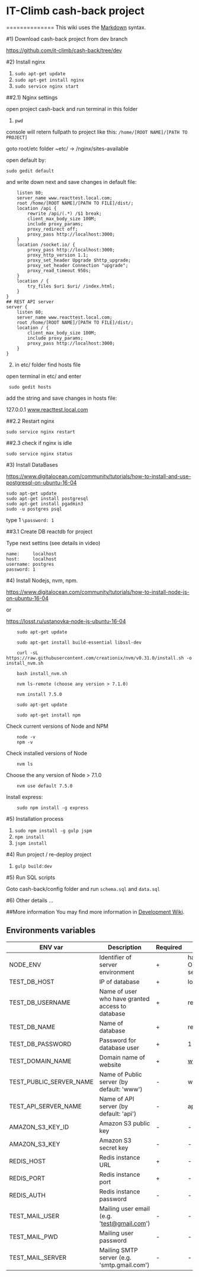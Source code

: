 # IT-Climb cash-back project
==============
This wiki uses the [Markdown](http://daringfireball.net/projects/markdown/) syntax.

#1) Download cash-back project from dev branch

https://github.com/it-climb/cash-back/tree/dev

#2) Install nginx

1.	```sudo apt-get update```
2.	```sudo apt-get install nginx```
3.	```sudo service nginx start```

##2.1) Nginx settings

open project cash-back and run terminal in this folder

1. `pwd` 

console will retern fullpath to project like this: `/home/[ROOT NAME]/[PATH TO PROJECT]`

goto root/etc folder ~etc/ -> /nginx/sites-available

open default by:

```sudo gedit default```

and write down next and save changes in default file: 

```server { 
    listen 80;
    server_name www.reacttest.local.com;
    root /home/[ROOT NAME]/[PATH TO FILE]/dist/;
    location /api { 
        rewrite /api/(.*) /$1 break; 
        client_max_body_size 100M; 
        include proxy_params; 
        proxy_redirect off; 
        proxy_pass http://localhost:3000; 
    } 
    location /socket.io/ { 
        proxy_pass http://localhost:3000; 
        proxy_http_version 1.1; 
        proxy_set_header Upgrade $http_upgrade; 
        proxy_set_header Connection "upgrade"; 
        proxy_read_timeout 950s; 
    } 
    location / { 
        try_files $uri $uri/ /index.html; 
    }
} 
## REST API server 
server { 
    listen 80; 
    server_name www.reacttest.local.com; 
    root /home/[ROOT NAME]/[PATH TO FILE]/dist/; 
    location / { 
        client_max_body_size 100M; 
        include proxy_params; 
        proxy_pass http://localhost:3000; 
    } 
}
```
2. in etc/ folder find hosts file

open terminal in etc/ and enter 

``` sudo gedit hosts```

add the string and save changes in hosts file:

127.0.0.1	www.reacttest.local.com

##2.2 Restart nginx

```sudo service nginx restart```

##2.3 check if nginx is idle

```sudo service nginx status```

#3) Install DataBases

https://www.digitalocean.com/community/tutorials/how-to-install-and-use-postgresql-on-ubuntu-16-04

	sudo apt-get update
	sudo apt-get install postgresql
	sudo apt-get install pgadmin3
	sudo -u postgres psql

type 1 ```\password: 1```

##3.1 Create DB reactdb for project

Type next settins (see details in video)

```
name:     localhost
host:     localhost
username: postgres
password: 1
```

#4) Install Nodejs, nvm, npm.
 
 https://www.digitalocean.com/community/tutorials/how-to-install-node-js-on-ubuntu-16-04

 or
    
 https://losst.ru/ustanovka-node-js-ubuntu-16-04  
    
    
    	sudo apt-get update
    
    	sudo apt-get install build-essential libssl-dev
    
    	curl -sL https://raw.githubusercontent.com/creationix/nvm/v0.31.0/install.sh -o install_nvm.sh
    
    	bash install_nvm.sh
    
    	nvm ls-remote (choose any version > 7.1.0)
    
    	nvm install 7.5.0
    
    	sudo apt-get update
    
    	sudo apt-get install npm
    	
 Check current versions of Node and NPM
    
    	node -v
    	npm -v
    
 Check installed versions of Node 

    	nvm ls
    
 Choose the any version of Node > 7.1.0
    
        nvm use default 7.5.0
    
 Install express:
    
    	sudo npm install -g express
    	
    	

#5) Installation process

1. ```sudo npm install -g gulp jspm```
2. ```npm install```
3. ```jspm install```

#4) Run project / re-deploy project

1. ```gulp build:dev```

#5) Run SQL scripts

Goto cash-back/config folder and run `schema.sql` and `data.sql`

#6) Other details
...

##More information
You may find more information in [Development Wiki](https://bitbucket.org/react-it-climb/react-app/wiki).

## Environments variables

ENV var | Description | Required | Notes
------- | ----------- | -------- | --------
NODE_ENV |Identifier of server environment | + | has to be 'production' ONLY for PRODUCTION server
TEST_DB_HOST | IP of database | + | localhost |
TEST_DB_USERNAME | Name of user who have granted access to database | + | restgres | 
TEST_DB_NAME | Name of database | + | reactdb |  
TEST_DB_PASSWORD | Password for database user | + | 1 |
TEST_DOMAIN_NAME | Domain name of website| + | www.reacttest.local.com |
TEST_PUBLIC_SERVER_NAME | Name of Public server (by default: 'www') | - | www |
TEST_API_SERVER_NAME | Name of API server (by default: 'api') | - | api |
AMAZON_S3_KEY_ID | Amazon S3 public key  | - | - |
AMAZON_S3_KEY | Amazon S3 secret key | - | - |
REDIS_HOST | Redis instance URL | + | - |
REDIS_PORT | Redis instance port | + | - |
REDIS_AUTH | Redis instance password | - | - |
TEST_MAIL_USER | Mailing user email (e.g. 'test@gmail.com') | - | - |
TEST_MAIL_PWD | Mailing user password | - | - |
TEST_MAIL_SERVER | Mailing SMTP server (e.g. 'smtp.gmail.com') | - | - |

